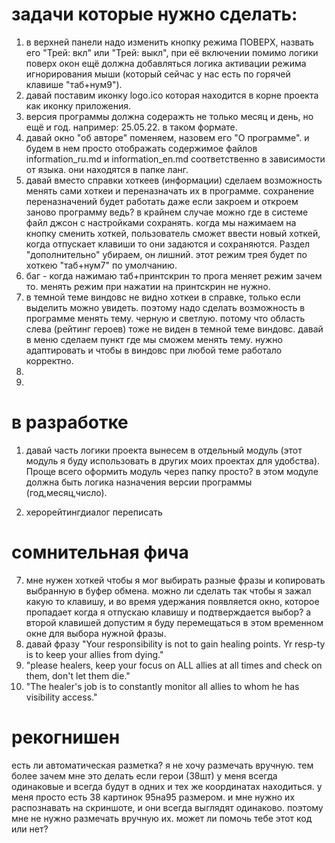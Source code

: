 



# задачи которые нужно сделать:

1. в верхней панели надо изменить кнопку режима ПОВЕРХ, назвать его "Трей: вкл" или "Трей: выкл", при её включении помимо логики поверх окон ещё должна добавляться логика активации режима игнорирования мыши (который сейчас у нас есть по горячей клавише "таб+нум9").
2. давай поставим иконку logo.ico которая находится в корне проекта как иконку приложения.
3. версия программы должна содеражть не только месяц и день, но ещё и год. например: 25.05.22. в таком формате.
4. давай окно "об авторе" поменяем, назовем его "О программе". и будем в нем просто отображать содержимое файлов information_ru.md и information_en.md соответственно в зависимости от языка. они находятся в папке ланг.
5. давай вместо справки хоткеев (информации) сделаем возможность менять сами хоткеи и переназначать их в программе. сохранение переназначений будет работать даже если закроем и откроем заново программу ведь? в крайнем случае можно где в системе файл джсон с настройками сохранять. когда мы нажимаем на кнопку сменить хоткей, пользователь сможет ввести новый хоткей, когда отпускает клавиши то они задаются и сохраняются. Раздел "дополнительно" убираем, он лишний. этот режим трея будет по хоткею "таб+нум7" по умолчанию.
6. баг - когда нажимаю таб+принтскрин то прога меняет режим зачем то. менять режим при нажатии на принтскрин не нужно.
7. в темной теме виндовс не видно хоткеи в справке, только если выделить можно увидеть. поэтому надо сделать возможность в программе менять тему. черную и светлую. потому что область слева (рейтинг героев) тоже не виден в темной теме виндовс. давай в меню сделаем пункт где мы сможем менять тему. нужно адаптировать и чтобы в виндовс при любой теме работало корректно.
8. 
9. 



# в разработке
1. давай часть логики проекта вынесем в отдельный модуль (этот модуль я буду использовать в других моих проектах для удобства). Проще всего оформить модуль через папку просто? в этом модуле должна быть логика назначения версии программы (год,месяц,число).

2. херорейтингдиалог переписать








# сомнительная фича
7. мне нужен хоткей чтобы я мог выбирать разные фразы и копировать выбранную в буфер обмена. можно ли сделать так чтобы я зажал какую то клавишу, и во время удержания появляется окно, которое пропадает когда я отпускаю клавишу и подтверждается выбор? а второй клавишей допустим я буду перемещаться в этом временном окне для выбора нужной фразы.
8. давай фразу "Your responsibility is not to gain healing points. Yr resp-ty is to keep your allies from dying."
8. "please healers, keep your focus on ALL allies at all times and check on them, don't let them die."
9. "The healer's job is to constantly monitor all allies to whom he has visibility access."



# рекогнишен
есть ли автоматическая разметка? я не хочу размечать вручную. тем более зачем мне это делать если герои (38шт) у меня всегда одинаковые и всегда будут в одних и тех же координатах находиться.
у меня просто есть 38 картинок 95на95 размером. и мне нужно их распознавать на скриншоте, и они всегда выглядят одинаково. поэтому мне не нужно размечать вручную их.
может ли помочь тебе этот код или нет?
   